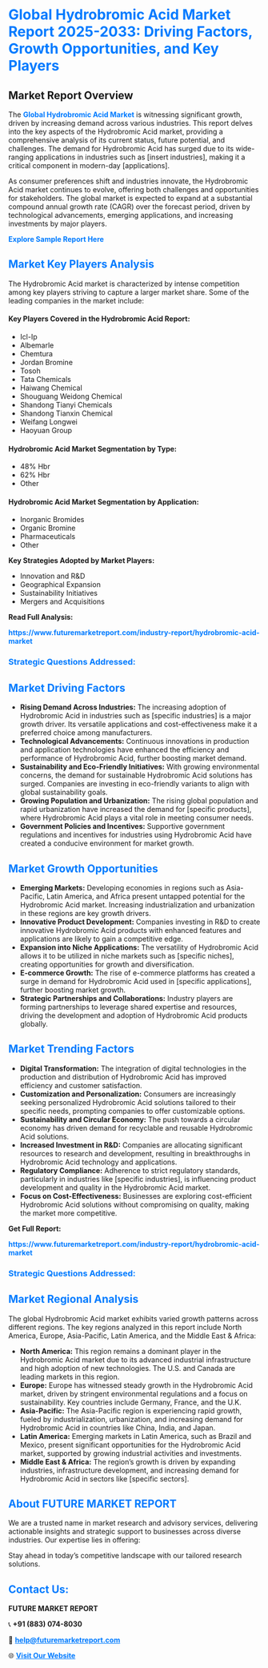 <h1 style="color: #007BFF;">Global Hydrobromic Acid Market Report 2025-2033: Driving Factors, Growth Opportunities, and Key Players</h1>

<section id="overview">
<h2>Market Report Overview</h2>
<p>The <a href="https://www.futuremarketreport.com/industry-report/hydrobromic-acid-market" style="color: #007BFF; text-decoration: none;"><strong>Global Hydrobromic Acid Market</strong></a> is witnessing significant growth, driven by increasing demand across various industries. This report delves into the key aspects of the Hydrobromic Acid market, providing a comprehensive analysis of its current status, future potential, and challenges. The demand for Hydrobromic Acid has surged due to its wide-ranging applications in industries such as [insert industries], making it a critical component in modern-day [applications].</p>
<p>As consumer preferences shift and industries innovate, the Hydrobromic Acid market continues to evolve, offering both challenges and opportunities for stakeholders. The global market is expected to expand at a substantial compound annual growth rate (CAGR) over the forecast period, driven by technological advancements, emerging applications, and increasing investments by major players.</p>
</section>

<section id="overview">
<p><a href="https://www.futuremarketreport.com/request-sample/reportId=30618" style="color: #007BFF; text-decoration: none;"><strong>Explore Sample Report Here</strong></a></p>
</section>

<section id="key-players">
<h2 style="color: #007BFF;">Market Key Players Analysis</h2>
<p>The Hydrobromic Acid market is characterized by intense competition among key players striving to capture a larger market share. Some of the leading companies in the market include:</p>
<h4>Key Players Covered in the Hydrobromic Acid Report:</h4>
<ul><li>Icl-Ip</li><li>Albemarle</li><li>Chemtura</li><li>Jordan Bromine</li><li>Tosoh</li><li>Tata Chemicals</li><li>Haiwang Chemical</li><li>Shouguang Weidong Chemical</li><li>Shandong Tianyi Chemicals</li><li>Shandong Tianxin Chemical</li><li>Weifang Longwei</li><li>Haoyuan Group</li></ul>
<h4>Hydrobromic Acid Market Segmentation by Type:</h4>
<ul><li>48% Hbr</li><li>62% Hbr</li><li>Other</li></ul>

<h4>Hydrobromic Acid Market Segmentation by Application:</h4>
<ul><li>Inorganic Bromides</li><li>Organic Bromine</li><li>Pharmaceuticals</li><li>Other</li></ul>
<p><strong>Key Strategies Adopted by Market Players:</strong></p>
<ul>
<li>Innovation and R&D</li>
<li>Geographical Expansion</li>
<li>Sustainability Initiatives</li>
<li>Mergers and Acquisitions</li>
</ul>
</section>

<section>
<p><strong>Read Full Analysis: </strong></p><a href="https://www.futuremarketreport.com/industry-report/hydrobromic-acid-market" style="color: #007BFF; text-decoration: none;"><strong>https://www.futuremarketreport.com/industry-report/hydrobromic-acid-market</strong></a>
<h3 style="color: #007BFF;">Strategic Questions Addressed:</h3>
</section>

<section id="driving-factors">
<h2 style="color: #007BFF;">Market Driving Factors</h2>
<ul>
<li><strong>Rising Demand Across Industries:</strong> The increasing adoption of Hydrobromic Acid in industries such as [specific industries] is a major growth driver. Its versatile applications and cost-effectiveness make it a preferred choice among manufacturers.</li>
<li><strong>Technological Advancements:</strong> Continuous innovations in production and application technologies have enhanced the efficiency and performance of Hydrobromic Acid, further boosting market demand.</li>
<li><strong>Sustainability and Eco-Friendly Initiatives:</strong> With growing environmental concerns, the demand for sustainable Hydrobromic Acid solutions has surged. Companies are investing in eco-friendly variants to align with global sustainability goals.</li>
<li><strong>Growing Population and Urbanization:</strong> The rising global population and rapid urbanization have increased the demand for [specific products], where Hydrobromic Acid plays a vital role in meeting consumer needs.</li>
<li><strong>Government Policies and Incentives:</strong> Supportive government regulations and incentives for industries using Hydrobromic Acid have created a conducive environment for market growth.</li>
</ul>
</section>

<section id="growth-opportunities">
<h2 style="color: #007BFF;">Market Growth Opportunities</h2>
<ul>
<li><strong>Emerging Markets:</strong> Developing economies in regions such as Asia-Pacific, Latin America, and Africa present untapped potential for the Hydrobromic Acid market. Increasing industrialization and urbanization in these regions are key growth drivers.</li>
<li><strong>Innovative Product Development:</strong> Companies investing in R&D to create innovative Hydrobromic Acid products with enhanced features and applications are likely to gain a competitive edge.</li>
<li><strong>Expansion into Niche Applications:</strong> The versatility of Hydrobromic Acid allows it to be utilized in niche markets such as [specific niches], creating opportunities for growth and diversification.</li>
<li><strong>E-commerce Growth:</strong> The rise of e-commerce platforms has created a surge in demand for Hydrobromic Acid used in [specific applications], further boosting market growth.</li>
<li><strong>Strategic Partnerships and Collaborations:</strong> Industry players are forming partnerships to leverage shared expertise and resources, driving the development and adoption of Hydrobromic Acid products globally.</li>
</ul>
</section>

<section id="trending-factors">
<h2 style="color: #007BFF;">Market Trending Factors</h2>
<ul>
<li><strong>Digital Transformation:</strong> The integration of digital technologies in the production and distribution of Hydrobromic Acid has improved efficiency and customer satisfaction.</li>
<li><strong>Customization and Personalization:</strong> Consumers are increasingly seeking personalized Hydrobromic Acid solutions tailored to their specific needs, prompting companies to offer customizable options.</li>
<li><strong>Sustainability and Circular Economy:</strong> The push towards a circular economy has driven demand for recyclable and reusable Hydrobromic Acid solutions.</li>
<li><strong>Increased Investment in R&D:</strong> Companies are allocating significant resources to research and development, resulting in breakthroughs in Hydrobromic Acid technology and applications.</li>
<li><strong>Regulatory Compliance:</strong> Adherence to strict regulatory standards, particularly in industries like [specific industries], is influencing product development and quality in the Hydrobromic Acid market.</li>
<li><strong>Focus on Cost-Effectiveness:</strong> Businesses are exploring cost-efficient Hydrobromic Acid solutions without compromising on quality, making the market more competitive.</li>
</ul>
</section>

<section>
<p><strong>Get Full Report: </strong></p><a href="https://www.futuremarketreport.com/industry-report/hydrobromic-acid-market" style="color: #007BFF; text-decoration: none;"><strong>https://www.futuremarketreport.com/industry-report/hydrobromic-acid-market</strong></a>
<h3 style="color: #007BFF;">Strategic Questions Addressed:</h3>
</section>


<section id="regional-analysis">
<h2 style="color: #007BFF;">Market Regional Analysis</h2>
<p>The global Hydrobromic Acid market exhibits varied growth patterns across different regions. The key regions analyzed in this report include North America, Europe, Asia-Pacific, Latin America, and the Middle East & Africa:</p>
<ul>
<li><strong>North America:</strong> This region remains a dominant player in the Hydrobromic Acid market due to its advanced industrial infrastructure and high adoption of new technologies. The U.S. and Canada are leading markets in this region.</li>
<li><strong>Europe:</strong> Europe has witnessed steady growth in the Hydrobromic Acid market, driven by stringent environmental regulations and a focus on sustainability. Key countries include Germany, France, and the U.K.</li>
<li><strong>Asia-Pacific:</strong> The Asia-Pacific region is experiencing rapid growth, fueled by industrialization, urbanization, and increasing demand for Hydrobromic Acid in countries like China, India, and Japan.</li>
<li><strong>Latin America:</strong> Emerging markets in Latin America, such as Brazil and Mexico, present significant opportunities for the Hydrobromic Acid market, supported by growing industrial activities and investments.</li>
<li><strong>Middle East & Africa:</strong> The region’s growth is driven by expanding industries, infrastructure development, and increasing demand for Hydrobromic Acid in sectors like [specific sectors].</li>
</ul>
</section>

<footer>
<h2 style="color: #007BFF;">About FUTURE MARKET REPORT</h2>
<p>We are a trusted name in market research and advisory services, delivering actionable insights and strategic support to businesses across diverse industries. Our expertise lies in offering:</p>

<p>Stay ahead in today’s competitive landscape with our tailored research solutions.</p>

<h2 style="color: #007BFF;">Contact Us:</h2>
<p><strong>FUTURE MARKET REPORT</strong></p>
<p>📞 <strong>+91 (883) 074-8030</strong></p>
<p>📧 <strong><a href="mailto:help@futuremarketreport.com" style="color: #007BFF;">help@futuremarketreport.com</a></strong></p>
<p>🌐 <strong><a href="https://www.futuremarketreport.com/" style="color: #007BFF;">Visit Our Website</a></strong></p>
</footer>